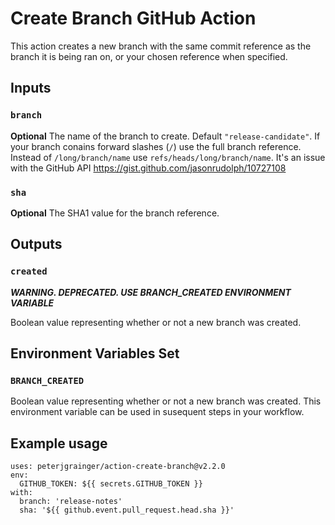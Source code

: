 # Create Branch GitHub Action

This action creates a new branch with the same commit reference as the branch it is being ran on, or your chosen reference when specified.

## Inputs

### `branch`

**Optional** The name of the branch to create. Default `"release-candidate"`. If your branch conains forward slashes (`/`) use the full branch reference. Instead of `/long/branch/name` use `refs/heads/long/branch/name`. It's an issue with the GitHub API https://gist.github.com/jasonrudolph/10727108

### `sha`

**Optional** The SHA1 value for the branch reference.

## Outputs

### `created` 

***WARNING. DEPRECATED. USE BRANCH_CREATED ENVIRONMENT VARIABLE***

Boolean value representing whether or not a new branch was created.

## Environment Variables Set

### `BRANCH_CREATED`

Boolean value representing whether or not a new branch was created. This environment variable can be used in susequent steps in your workflow.

## Example usage

```
uses: peterjgrainger/action-create-branch@v2.2.0
env:
  GITHUB_TOKEN: ${{ secrets.GITHUB_TOKEN }}
with:
  branch: 'release-notes'
  sha: '${{ github.event.pull_request.head.sha }}'
```
